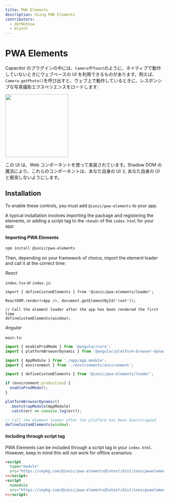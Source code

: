 ```yaml
---
title: PWA Elements
description: Using PWA Elements
contributors:
  - dotNetkow
  - mlynch
---
```


# PWA Elements

Capacitor のプラグインの中には、`Camera`や`Toast`のように、ネイティブで動作していないときにウェブベースの UI を利用できるものがあります。例えば、`Camera.getPhoto()`を呼び出すと、ウェブ上で動作しているときに、レスポンシブな写真撮影エクスペリエンスをロードします:

<img src="/assets/img/docs/pwa-elements.png" style="height: 200px" />

この UI は、Web コンポーネントを使って実装されています。Shadow DOM の魔法により、これらのコンポーネントは、あなた自身の UI と
あなた自身の UI と衝突しないようにします。

## Installation

To enable these controls, you must add `@ionic/pwa-elements` to your app.

A typical installation involves importing the package and registering the elements, or adding a script tag to the `<head>` of the `index.html` for your app:

#### Importing PWA Elements

```bash
npm install @ionic/pwa-elements
```

Then, depending on your framework of choice, import the element loader and call it at the correct time:

_React_

`index.tsx` or `index.js`:

```tsx
import { defineCustomElements } from '@ionic/pwa-elements/loader';

ReactDOM.render(<App />, document.getElementById('root'));

// Call the element loader after the app has been rendered the first time
defineCustomElements(window);
```

_Angular_

`main.ts`:

```typescript
import { enableProdMode } from '@angular/core';
import { platformBrowserDynamic } from '@angular/platform-browser-dynamic';

import { AppModule } from './app/app.module';
import { environment } from './environments/environment';

import { defineCustomElements } from '@ionic/pwa-elements/loader';

if (environment.production) {
  enableProdMode();
}

platformBrowserDynamic()
  .bootstrapModule(AppModule)
  .catch(err => console.log(err));

// Call the element loader after the platform has been bootstrapped
defineCustomElements(window);
```

#### Including through script tag

PWA Elements can be included through a script tag in your `index.html`. However, keep in mind this will not work for offline scenarios:

```html
<script
  type="module"
  src="https://unpkg.com/@ionic/pwa-elements@latest/dist/ionicpwaelements/ionicpwaelements.esm.js"
></script>
<script
  nomodule
  src="https://unpkg.com/@ionic/pwa-elements@latest/dist/ionicpwaelements/ionicpwaelements.js"
></script>
```
